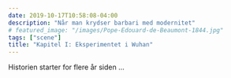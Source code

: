 ```yaml
---
date: 2019-10-17T10:58:08-04:00
description: "Når man krydser barbari med modernitet"
# featured_image: "/images/Pope-Edouard-de-Beaumont-1844.jpg"
tags: ["scene"]
title: "Kapitel I: Eksperimentet i Wuhan"
---
```


Historien starter for flere år siden ...
